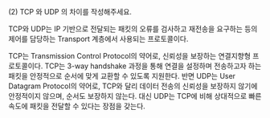 (2) TCP 와 UDP 의 차이를 작성해주세요.

TCP와 UDP는 IP 기반으로 전달되는 패킷의 오류를 검사하고 재전송을 요구하는 등의 제어를 담당하는 Transport 계층에서 사용되는 프로토콜이다. <br/>

TCP는 Transmission Control Protocol의 약어로, 신뢰성을 보장하는 연결지향형 프로토콜이다. TCP는 3-way handshake 과정을 통해 연결을 설정하며 전송하고자 하는 패킷을 안정적으로 순서에 맞게 교환할 수 있도록 지원한다. 반면 UDP는 User Datagram Protocol의 약어로, TCP와 달리 데이터 전송의 신뢰성을 보장하지 않기에 안정적이지 않으며, 순서도 보장하지 않는다. 대신 UDP는 TCP에 비해 상대적으로 빠른 속도에 패킷을 전달할 수 있다는 장점을 갖는다.
